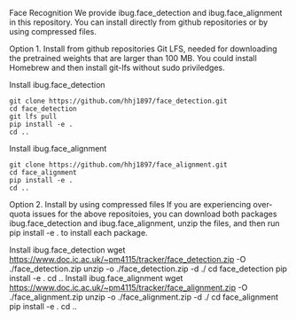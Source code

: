 Face Recognition
We provide ibug.face_detection and ibug.face_alignment in this repository. You can install directly from github repositories or by using compressed files.

Option 1. Install from github repositories
Git LFS, needed for downloading the pretrained weights that are larger than 100 MB.
You could install Homebrew and then install git-lfs without sudo priviledges.

Install ibug.face_detection
```
git clone https://github.com/hhj1897/face_detection.git
cd face_detection
git lfs pull
pip install -e .
cd ..
```

Install ibug.face_alignment

```
git clone https://github.com/hhj1897/face_alignment.git
cd face_alignment
pip install -e .
cd ..
```

Option 2. Install by using compressed files
If you are experiencing over-quota issues for the above repositoies, you can download both packages ibug.face_detection and ibug.face_alignment, unzip the files, and then run pip install -e . to install each package.

Install ibug.face_detection
wget https://www.doc.ic.ac.uk/~pm4115/tracker/face_detection.zip -O ./face_detection.zip
unzip -o ./face_detection.zip -d ./
cd face_detection
pip install -e .
cd ..
Install ibug.face_alignment
wget https://www.doc.ic.ac.uk/~pm4115/tracker/face_alignment.zip -O ./face_alignment.zip
unzip -o ./face_alignment.zip -d ./
cd face_alignment
pip install -e .
cd ..
